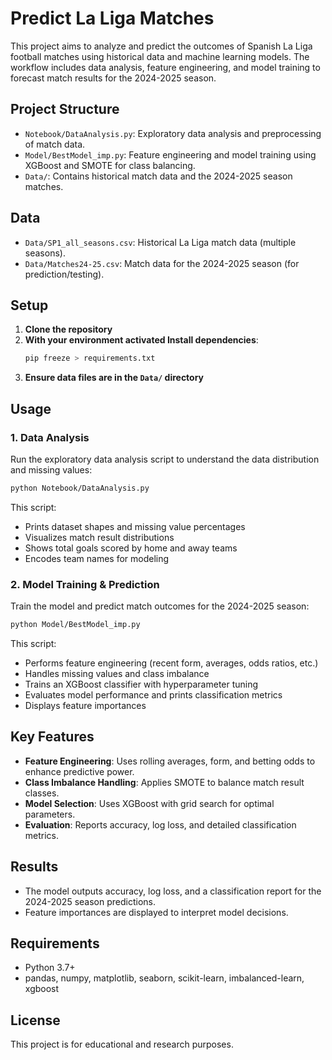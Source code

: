 # Predict La Liga Matches

This project aims to analyze and predict the outcomes of Spanish La Liga football matches using historical data and machine learning models. The workflow includes data analysis, feature engineering, and model training to forecast match results for the 2024-2025 season.

## Project Structure

- `Notebook/DataAnalysis.py`: Exploratory data analysis and preprocessing of match data.
- `Model/BestModel_imp.py`: Feature engineering and model training using XGBoost and SMOTE for class balancing.
- `Data/`: Contains historical match data and the 2024-2025 season matches.

## Data

- `Data/SP1_all_seasons.csv`: Historical La Liga match data (multiple seasons).
- `Data/Matches24-25.csv`: Match data for the 2024-2025 season (for prediction/testing).

## Setup

1. **Clone the repository**
2. **With your environment activated Install dependencies**:
   ```bash
   pip freeze > requirements.txt
   ```
3. **Ensure data files are in the `Data/` directory**

## Usage

### 1. Data Analysis
Run the exploratory data analysis script to understand the data distribution and missing values:
```bash
python Notebook/DataAnalysis.py
```
This script:
- Prints dataset shapes and missing value percentages
- Visualizes match result distributions
- Shows total goals scored by home and away teams
- Encodes team names for modeling

### 2. Model Training & Prediction
Train the model and predict match outcomes for the 2024-2025 season:
```bash
python Model/BestModel_imp.py
```
This script:
- Performs feature engineering (recent form, averages, odds ratios, etc.)
- Handles missing values and class imbalance
- Trains an XGBoost classifier with hyperparameter tuning
- Evaluates model performance and prints classification metrics
- Displays feature importances

## Key Features
- **Feature Engineering**: Uses rolling averages, form, and betting odds to enhance predictive power.
- **Class Imbalance Handling**: Applies SMOTE to balance match result classes.
- **Model Selection**: Uses XGBoost with grid search for optimal parameters.
- **Evaluation**: Reports accuracy, log loss, and detailed classification metrics.

## Results
- The model outputs accuracy, log loss, and a classification report for the 2024-2025 season predictions.
- Feature importances are displayed to interpret model decisions.

## Requirements
- Python 3.7+
- pandas, numpy, matplotlib, seaborn, scikit-learn, imbalanced-learn, xgboost

## License
This project is for educational and research purposes.
